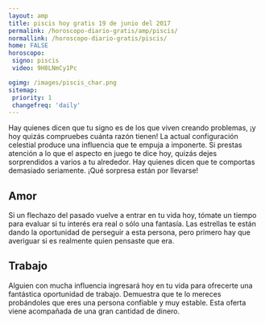 ```yaml
---
layout: amp
title: piscis hoy gratis 19 de junio del 2017 
permalink: /horoscopo-diario-gratis/amp/piscis/
normallink: /horoscopo-diario-gratis/piscis/
home: FALSE
horoscopo:
 signo: piscis
 video: 9H8LNmCy1Pc

ogimg: /images/piscis_char.png
sitemap:
 priority: 1
 changefreq: 'daily'
---
```



Hay quienes dicen que tu signo es de los que viven creando problemas, ¡y hoy quizás compruebes cuánta razón tienen! La actual configuración celestial produce una influencia que te empuja a imponerte. Si prestas atención a lo que el aspecto en juego te dice hoy, quizás dejes sorprendidos a varios a tu alrededor. Hay quienes dicen que te comportas demasiado seriamente. ¡Qué sorpresa están por llevarse!

## Amor

Si un flechazo del pasado vuelve a entrar en tu vida hoy, tómate un tiempo para evaluar si tu interés era real o sólo una fantasía. Las estrellas te están dando la oportunidad de perseguir a esta persona, pero primero hay que averiguar si es realmente quien pensaste que era.

## Trabajo

Alguien con mucha influencia ingresará hoy en tu vida para ofrecerte una fantástica oportunidad de trabajo. Demuestra que te lo mereces probándoles que eres una persona confiable y muy estable. Esta oferta viene acompañada de una gran cantidad de dinero.